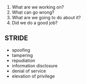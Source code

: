 1. What are we working on?
2. What can go wrong?
3. What are we going to do about it?
4. Did we do a good job?

## STRIDE
- spoofing
- tampering
- repudiation
- information disclosure
- denial of service
- elevation of privilege

